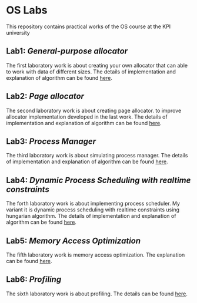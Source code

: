# OS Labs
This repository contains practical works of the OS course at the KPI university

## Lab1: _General-purpose allocator_
The first laboratory work is about creating your own allocator that can able to work with data of different sizes.
The details of implementation and explanation of algorithm can be found [here](./Lab1/README.md).

## Lab2: _Page allocator_
The second laboratory work is about creating page allocator.
to improve allocator implementation developed in the last work.
The details of implementation and explanation of algorithm can be found [here](./Lab2/README.md).

## Lab3: _Process Manager_
The third laboratory work is about simulating process manager.
The details of implementation and explanation of algorithm can be found [here](./Lab3Sharp/README.md).

## Lab4: _Dynamic Process Scheduling with realtime constraints_
The forth laboratory work is about implementing process scheduler.
My variant it is dynamic process scheduling with realtime constraints using hungarian algorithm.
The details of implementation and explanation of algorithm can be found [here](./Lab4/README.md).

## Lab5: _Memory Access Optimization_
The fifth laboratory work is memory access optimization.
The explanation can be found [here](./Lab5/README.md).

## Lab6: _Profiling_
The sixth laboratory work is about profiling.
The details can be found [here](./Lab6/README.md).

